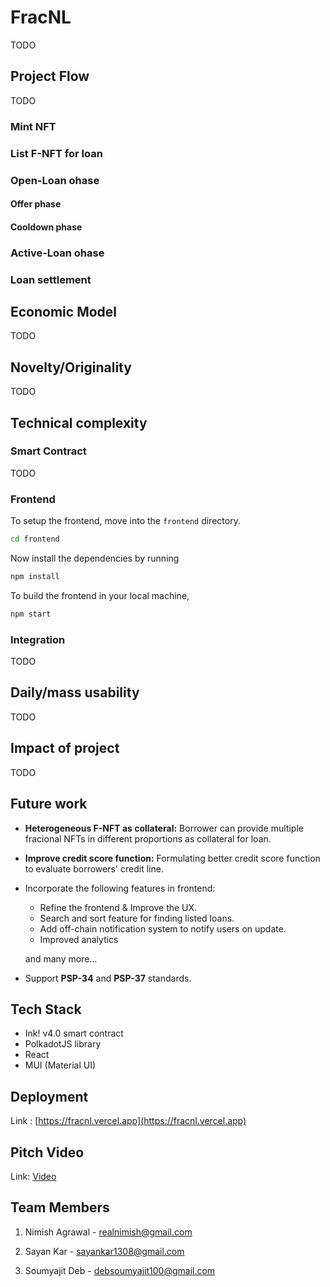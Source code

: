 # FracNL

TODO

## Project Flow

TODO

### Mint NFT

### List F-NFT for loan

### Open-Loan ohase

#### Offer phase

#### Cooldown phase

### Active-Loan ohase

### Loan settlement

## Economic Model

TODO

## Novelty/Originality
  
TODO

## Technical complexity

### Smart Contract

TODO

### Frontend

To setup the frontend, move into the `frontend` directory.  
```bash
cd frontend
```
Now install the dependencies by running  
```bash
npm install
```
To build the frontend in your local machine,
```bash
npm start
```


### Integration

TODO

## Daily/mass usability

TODO

## Impact of project

TODO

## Future work

* **Heterogeneous F-NFT as collateral:** Borrower can provide multiple fracional NFTs in different proportions as collateral for loan.

* **Improve credit score function:** Formulating better credit score function to evaluate borrowers' credit line.

* Incorporate the following features in frontend:

    * Refine the frontend & Improve the UX.
    * Search and sort feature for finding listed loans.
    * Add off-chain notification system to notify users on update.
    * Improved analytics

    and many more…

* Support **PSP-34** and **PSP-37** standards.

## Tech Stack

* Ink! v4.0 smart contract
* PolkadotJS library
* React
* MUI (Material UI)

## Deployment 

Link : [https://fracnl.vercel.app](https://fracnl.vercel.app)

## Pitch Video

Link: [Video](https://www.youtube.com/watch?v=<TODO>)

## Team Members

1. Nimish Agrawal - realnimish@gmail.com

2. Sayan Kar - sayankar1308@gmail.com

3. Soumyajit Deb - debsoumyajit100@gmail.com
